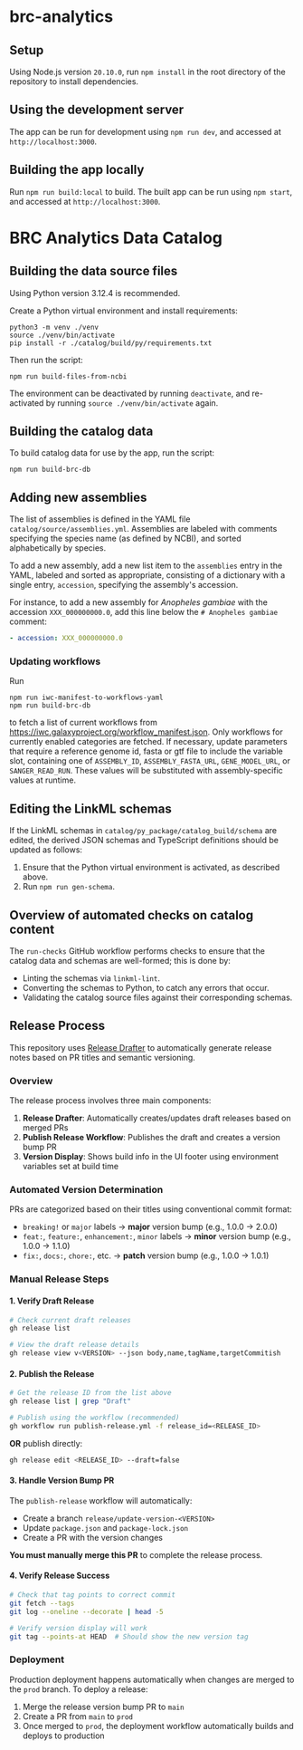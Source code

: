 # brc-analytics

## Setup

Using Node.js version `20.10.0`, run `npm install` in the root directory of the repository to install dependencies.

## Using the development server

The app can be run for development using `npm run dev`, and accessed at `http://localhost:3000`.

## Building the app locally

Run `npm run build:local` to build. The built app can be run using `npm start`, and accessed at `http://localhost:3000`.

# BRC Analytics Data Catalog

## Building the data source files

Using Python version 3.12.4 is recommended.

Create a Python virtual environment and install requirements:

```shell
python3 -m venv ./venv
source ./venv/bin/activate
pip install -r ./catalog/build/py/requirements.txt
```

Then run the script:

```shell
npm run build-files-from-ncbi
```

The environment can be deactivated by running `deactivate`, and re-activated by running `source ./venv/bin/activate`
again.

## Building the catalog data

To build catalog data for use by the app, run the script:

```shell
npm run build-brc-db
```

## Adding new assemblies

The list of assemblies is defined in the YAML file `catalog/source/assemblies.yml`. Assemblies are labeled
with comments specifying the species name (as defined by NCBI), and sorted alphabetically by species.

To add a new assembly, add a new list item to the `assemblies` entry in the YAML, labeled and sorted as appropriate,
consisting of a dictionary with a single entry, `accession`, specifying the assembly's accession.

For instance, to add a new assembly for _Anopheles gambiae_ with the accession `XXX_000000000.0`, add this line below
the `# Anopheles gambiae` comment:

```yaml
- accession: XXX_000000000.0
```

### Updating workflows

Run

```shell
npm run iwc-manifest-to-workflows-yaml
npm run build-brc-db
```

to fetch a list of current workflows from https://iwc.galaxyproject.org/workflow_manifest.json.
Only workflows for currently enabled categories are fetched.
If necessary, update parameters that require a reference genome id, fasta or gtf file to include the variable slot,
containing one of `ASSEMBLY_ID`, `ASSEMBLY_FASTA_URL`, `GENE_MODEL_URL`, or `SANGER_READ_RUN`.
These values will be substituted with assembly-specific values at runtime.

## Editing the LinkML schemas

If the LinkML schemas in `catalog/py_package/catalog_build/schema` are edited, the derived JSON schemas and TypeScript definitions should be
updated
as follows:

1. Ensure that the Python virtual environment is activated, as described above.
1. Run `npm run gen-schema`.

## Overview of automated checks on catalog content

The `run-checks` GitHub workflow performs checks to ensure that the catalog data and schemas are well-formed; this is
done by:

- Linting the schemas via `linkml-lint`.
- Converting the schemas to Python, to catch any errors that occur.
- Validating the catalog source files against their corresponding schemas.

## Release Process

This repository uses [Release Drafter](https://github.com/release-drafter/release-drafter) to automatically generate release notes based on PR titles and semantic versioning.

### Overview

The release process involves three main components:

1. **Release Drafter**: Automatically creates/updates draft releases based on merged PRs
2. **Publish Release Workflow**: Publishes the draft and creates a version bump PR
3. **Version Display**: Shows build info in the UI footer using environment variables set at build time

### Automated Version Determination

PRs are categorized based on their titles using conventional commit format:

- `breaking!` or `major` labels → **major** version bump (e.g., 1.0.0 → 2.0.0)
- `feat:`, `feature:`, `enhancement:`, `minor` labels → **minor** version bump (e.g., 1.0.0 → 1.1.0)
- `fix:`, `docs:`, `chore:`, etc. → **patch** version bump (e.g., 1.0.0 → 1.0.1)

### Manual Release Steps

#### 1. Verify Draft Release

```bash
# Check current draft releases
gh release list

# View the draft release details
gh release view v<VERSION> --json body,name,tagName,targetCommitish
```

#### 2. Publish the Release

```bash
# Get the release ID from the list above
gh release list | grep "Draft"

# Publish using the workflow (recommended)
gh workflow run publish-release.yml -f release_id=<RELEASE_ID>
```

**OR** publish directly:

```bash
gh release edit <RELEASE_ID> --draft=false
```

#### 3. Handle Version Bump PR

The `publish-release` workflow will automatically:

- Create a branch `release/update-version-<VERSION>`
- Update `package.json` and `package-lock.json`
- Create a PR with the version changes

**You must manually merge this PR** to complete the release process.

#### 4. Verify Release Success

```bash
# Check that tag points to correct commit
git fetch --tags
git log --oneline --decorate | head -5

# Verify version display will work
git tag --points-at HEAD  # Should show the new version tag
```

### Deployment

Production deployment happens automatically when changes are merged to the `prod` branch. To deploy a release:

1. Merge the release version bump PR to `main`
2. Create a PR from `main` to `prod`
3. Once merged to `prod`, the deployment workflow automatically builds and deploys to production
